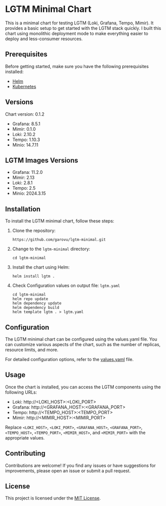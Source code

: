 # LGTM Minimal Chart

This is a minimal chart for testing LGTM (Loki, Grafana, Tempo, Mimir). It provides a basic setup to get started with the LGTM stack quickly. I built this chart using monolithic deployment mode to make everything easier to deploy and less-consumer resources.

## Prerequisites

Before getting started, make sure you have the following prerequisites installed:

- [Helm](https://helm.sh/)
- [Kubernetes](https://kubernetes.io/)

## Versions

Chart version: 0.1.2

- Grafana: 8.5.1
- Mimir: 0.1.0
- Loki: 2.10.2
- Tempo: 1.10.3
- Minio: 14.7.11
  
## LGTM Images Versions

- Grafana: 11.2.0
- Mimir: 2.13
- Loki: 2.8.1
- Tempo: 2.5
- Minio: 2024.3.15

## Installation

To install the LGTM minimal chart, follow these steps:

1. Clone the repository:

    ```shell
    https://github.com/garovu/lgtm-minimal.git 
    ```

2. Change to the `lgtm-minimal` directory:

    ```shell
    cd lgtm-minimal
    ```

3. Install the chart using Helm:

    ```shell
    helm install lgtm .
    ```

4. Check Configuration values on output file: `lgtm.yaml`

    ```shell
    cd lgtm-minimal
    helm repo update 
    helm dependency update
    helm dependency build
    helm template lgtm . > lgtm.yaml 
    ```

## Configuration

The LGTM minimal chart can be configured using the values.yaml file. You can customize various aspects of the chart, such as the number of replicas, resource limits, and more.

For detailed configuration options, refer to the [values.yaml](./values.yaml) file.

## Usage

Once the chart is installed, you can access the LGTM components using the following URLs:

- Loki: http://<LOKI_HOST>:<LOKI_PORT>
- Grafana: http://<GRAFANA_HOST>:<GRAFANA_PORT>
- Tempo: http://<TEMPO_HOST>:<TEMPO_PORT>
- Mimir: http://<MIMIR_HOST>:<MIMIR_PORT>

Replace `<LOKI_HOST>`, `<LOKI_PORT>`, `<GRAFANA_HOST>`, `<GRAFANA_PORT>`, `<TEMPO_HOST>`, `<TEMPO_PORT>`, `<MIMIR_HOST>`, and `<MIMIR_PORT>` with the appropriate values.

## Contributing

Contributions are welcome! If you find any issues or have suggestions for improvements, please open an issue or submit a pull request.

## License

This project is licensed under the [MIT License](./LICENSE).
